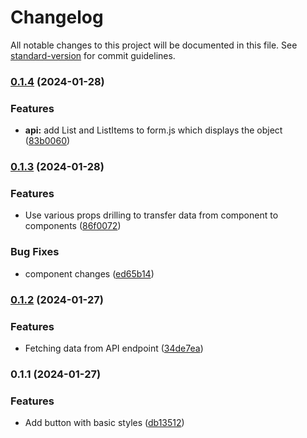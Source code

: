 # Changelog

All notable changes to this project will be documented in this file. See [standard-version](https://github.com/conventional-changelog/standard-version) for commit guidelines.

### [0.1.4](https://github.com/ptech12/fetch-data-challange/compare/v0.1.3...v0.1.4) (2024-01-28)


### Features

* **api:** add List and ListItems to form.js which displays the object ([83b0060](https://github.com/ptech12/fetch-data-challange/commit/83b0060a35274ecdf4232d898291b249a64842cb))

### [0.1.3](https://github.com/ptech12/fetch-data-challange/compare/v0.1.2...v0.1.3) (2024-01-28)


### Features

* Use various props drilling to transfer data from component to components ([86f0072](https://github.com/ptech12/fetch-data-challange/commit/86f0072530c91d23942f318a65e24ee6d525d782))


### Bug Fixes

* component changes ([ed65b14](https://github.com/ptech12/fetch-data-challange/commit/ed65b144d38962c8c4de0843986252fcf519dbd3))

### [0.1.2](https://github.com/ptech12/fetch-data-challange/compare/v0.1.1...v0.1.2) (2024-01-27)


### Features

* Fetching data from API endpoint ([34de7ea](https://github.com/ptech12/fetch-data-challange/commit/34de7eae46a4e7dc1354c9ee255be9241ddb907c))

### 0.1.1 (2024-01-27)


### Features

* Add button with basic styles ([db13512](https://github.com/ptech12/fetch-data-challange/commit/db135122ed37717a6da27f8affe25950a96b738f))
